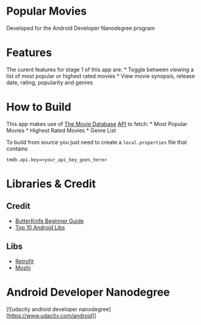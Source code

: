 # Popular Movies
Developed for the Android Developer Nanodegree program

# Features
The curent features for stage 1 of this app are:
    * Toggle between viewing a list of most popular or highest rated movies
    * View movie synopsis, release date, rating, popularity and genres
    
# How to Build
This app makes use of [The Movie Database](https://www.themoviedb.org) [API](https://www.themoviedb.org/documentation/api) to fetch:
    * Most Popular Movies
    * Highest Rated Movies
    * Genre List

To build from source you just need to create a `local.properties` file that contains
```properties
tmdb.api.key=<your_api_key_goes_here>
```

# Libraries & Credit
## Credit
* [ButterKnife Beginner Guide](https://medium.com/@pranaypatel/butterknife-a-viewbinding-library-for-android-beginner-guide-fd92caf8e505)
* [Top 10 Android Libs](https://infinum.co/the-capsized-eight/top-10-android-libraries-every-android-developer-should-know-about)
## Libs
* [Retrofit](https://github.com/square/retrofit)
* [Moshi](https://github.com/square/moshi)

# Android Developer Nanodegree
[![udacity android developer nanodegree][https://www.udacity.com/android]]